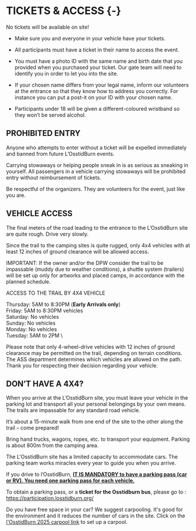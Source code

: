 # TICKETS & ACCESS {-}

No tickets will be available on site!

* Make sure you and everyone in your vehicle have your tickets.
* All participants must have a ticket in their name to access the event. 
* You must have a photo ID with the same name and birth date that you provided when you purchased your ticket. Our gate team will need to identify you in order to let you into the site. 
* If your chosen name differs from your legal name, inform our volunteers at the entrance so that they know how to address you correctly. For instance you can put a post-it on your ID with your chosen name. 

* Participants under 18 will be given a different-coloured wristband so they won’t be served alcohol.


<h2><span> PROHIBITED ENTRY </span></h2> 

Anyone who attempts to enter without a ticket will be expelled immediately and banned from future L’OsstidBurn events.

Carrying stowaways or helping people sneak in is as serious as sneaking in yourself. All passengers in a vehicle carrying stowaways will be prohibited entry without reimbursement of tickets. 

Be respectful of the organizers. They are volunteers for the event, just like you are.


<h2><span> VEHICLE ACCESS </span></h2> 

The final meters of the road leading to the entrance to the L’OsstidBurn site are quite rough. Drive very slowly.

Since the trail to the camping sites is quite rugged, only 4x4 vehicles with at least 12 inches of ground clearance will be allowed access.

IMPORTANT: If the owner and/or the DPW consider the trail to be impassable (muddy due to weather conditions), a shuttle system (trailers) will be set up only for artworks and placed camps, in accordance with the planned schedule. 


ACCESS TO THE TRAIL BY 4X4 VEHICLE


Thursday: 5AM to 8:30PM (**Early Arrivals only**)\
Friday: 5AM to 8:30PM vehicles \
Saturday: No vehicles \
Sunday: No vehicles \
Monday: No vehicles \
Tuesday: 5AM to 2PM \

Please note that only 4-wheel-drive vehicles with 12 inches of ground clearance may be permitted on the trail, depending on terrain conditions. The ASS department determines which vehicles are allowed on the path. Thank you for respecting their decision regarding your vehicle.

<h2><span> DON’T HAVE A 4X4? </span></h2> 

When you arrive at the L’OsstidBurn site, you must leave your vehicle in the parking lot and transport all your personal belongings by your own means. The trails are impassable for any standard road vehicle.

It’s about a 15-minute walk from one end of the site to the other along the trail – come prepared!

Bring hand trucks, wagons, ropes, etc. to transport your equipment. Parking is about 800m from the camping area.

The L'OsstidBurn site has a limited capacity to accommodate cars.  The parking team works miracles every year to guide you when you arrive.

If you drive to l’OsstidBurn,  <span style="text-decoration:underline">**IT IS MANDATORY to have a parking pass (car or RV). You need one parking pass for each vehicle.**</span>

To obtain a parking pass, or a **ticket for the Osstidburn bus**, please go to : https://participation.losstidburn.org/

Do you have free space in your car? We suggest carpooling.
It's good for the environment and it reduces the number of cars in the site.
Click on the [l'OsstidBurn 2025 carpool link](https://www.groupcarpool.com/t/25kbzo) to set up a carpool.

